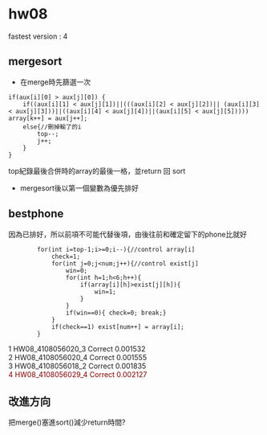 # hw08
fastest version : 4  
## mergesort  
* 在merge時先篩選一次  
```
if(aux[i][0] > aux[j][0]) {
    if((aux[i][1] < aux[j][1])||(((aux[i][2] < aux[j][2])|| (aux[i][3] < aux[j][3]))||((aux[i][4] < aux[j][4])||(aux[i][5] < aux[j][5])))) array[k++] = aux[j++];
    else{//刪掉輸了的i
        top--;
        j++;
    }
}
```
top紀錄最後合併時的array的最後一格，並return 回 sort  
* mergesort後以第一個變數為優先排好
## bestphone  
因為已排好，所以前項不可能代替後項，由後往前和確定留下的phone比就好  
```
        for(int i=top-1;i>=0;i--){//control array[i]
            check=1;
            for(int j=0;j<num;j++){//control exist[j]
                win=0;
                for(int h=1;h<6;h++){
                    if(array[i][h]>exist[j][h]){
                        win=1;
                    }
                }
                if(win==0){ check=0; break;}
            }
            if(check==1) exist[num++] = array[i];
        }
```  
1	HW08_4108056020_3	Correct	0.001532  
2	HW08_4108056020_4	Correct	0.001555  
3	HW08_4108056018_2	Correct	0.001835  
<font color=#800000>4	HW08_4108056029_4	Correct	0.002127</font>   

## 改進方向  
把merge()塞進sort()減少return時間?
